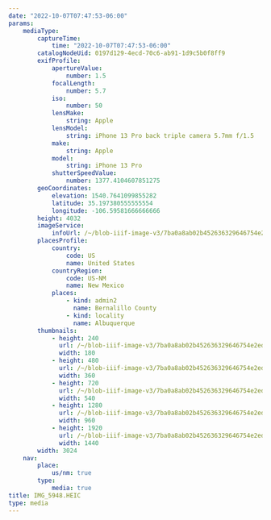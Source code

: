 ```yaml
---
date: "2022-10-07T07:47:53-06:00"
params:
    mediaType:
        captureTime:
            time: "2022-10-07T07:47:53-06:00"
        catalogNodeUid: 0197d129-4ecd-70c6-ab91-1d9c5b0f8ff9
        exifProfile:
            apertureValue:
                number: 1.5
            focalLength:
                number: 5.7
            iso:
                number: 50
            lensMake:
                string: Apple
            lensModel:
                string: iPhone 13 Pro back triple camera 5.7mm f/1.5
            make:
                string: Apple
            model:
                string: iPhone 13 Pro
            shutterSpeedValue:
                number: 1377.4104607851275
        geoCoordinates:
            elevation: 1540.7641099855282
            latitude: 35.197380555555554
            longitude: -106.59581666666666
        height: 4032
        imageService:
            infoUrl: /~/blob-iiif-image-v3/7ba0a8ab02b452636329646754e2ed16dd9311fe516b0da8d6eeeb7ee9f4e2b7/info.json
        placesProfile:
            country:
                code: US
                name: United States
            countryRegion:
                code: US-NM
                name: New Mexico
            places:
                - kind: admin2
                  name: Bernalillo County
                - kind: locality
                  name: Albuquerque
        thumbnails:
            - height: 240
              url: /~/blob-iiif-image-v3/7ba0a8ab02b452636329646754e2ed16dd9311fe516b0da8d6eeeb7ee9f4e2b7/full/180%2C240/0/default.jpg
              width: 180
            - height: 480
              url: /~/blob-iiif-image-v3/7ba0a8ab02b452636329646754e2ed16dd9311fe516b0da8d6eeeb7ee9f4e2b7/full/360%2C480/0/default.jpg
              width: 360
            - height: 720
              url: /~/blob-iiif-image-v3/7ba0a8ab02b452636329646754e2ed16dd9311fe516b0da8d6eeeb7ee9f4e2b7/full/540%2C720/0/default.jpg
              width: 540
            - height: 1280
              url: /~/blob-iiif-image-v3/7ba0a8ab02b452636329646754e2ed16dd9311fe516b0da8d6eeeb7ee9f4e2b7/full/960%2C1280/0/default.jpg
              width: 960
            - height: 1920
              url: /~/blob-iiif-image-v3/7ba0a8ab02b452636329646754e2ed16dd9311fe516b0da8d6eeeb7ee9f4e2b7/full/1440%2C1920/0/default.jpg
              width: 1440
        width: 3024
    nav:
        place:
            us/nm: true
        type:
            media: true
title: IMG_5948.HEIC
type: media
---
```

